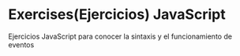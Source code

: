 # Exercises(Ejercicios) JavaScript 
Ejercicios JavaScript para conocer la sintaxis y el funcionamiento de eventos
